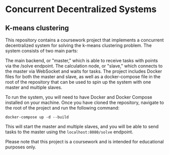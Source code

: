 # Concurrent Decentralized Systems
## K-means clustering

This repository contains a coursework project that implements a concurrent decentralized system for solving the k-means clustering problem. The system consists of two main parts:

The main backend, or "master," which is able to receive tasks with points via the /solve endpoint.
The calculation node, or "slave," which connects to the master via WebSocket and waits for tasks.
The project includes Docker files for both the master and slave, as well as a docker-compose file in the root of the repository that can be used to spin up the system with one master and multiple slaves.

To run the system, you will need to have Docker and Docker Compose installed on your machine. Once you have cloned the repository, navigate to the root of the project and run the following command:

```
docker-compose up -d --build
```

This will start the master and multiple slaves, and you will be able to send tasks to the master using the ```localhost:8080/solve``` endpoint.

Please note that this project is a coursework and is intended for educational purposes only.
